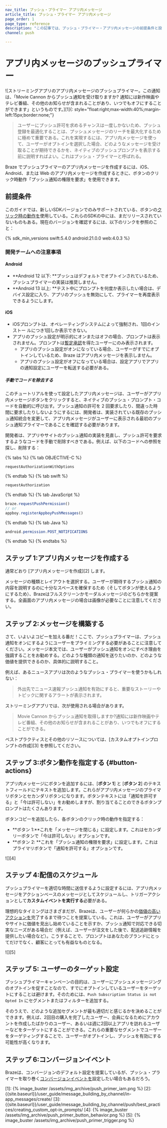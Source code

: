```yaml
---
nav_title: プッシュ・プライマー アプリ内メッセージ
article_title: プッシュ・プライマー アプリ内メッセージ
page_order: 1
page_type: reference
description: "この記事では、プッシュ・プライマー・アプリ内メッセージの前提条件と設定方法について説明する。"
channel: push

---
```


# アプリ内メッセージのプッシュプライマー

![ストリーミングアプリのアプリ内メッセージのプッシュプライマー。この通知は、「Movie Cannon からプッシュ通知を受け取りますか? 通知には新作映画やテレビ番組、その他のお知らせが含まれることがあり、いつでもオフにすることができます」というものです。][1]{: style="float:right;max-width:40%;margin-left:15px;border:none;"}

> ユーザーにプッシュ許可を求めるチャンスは一度しかないため、プッシュ登録を最適化することは、プッシュメッセージのリーチを最大化するために極めて重要である。これを実現するには、アプリ内メッセージを使って、ユーザーがオプトインを選択した場合、どのようなメッセージを受け取ることが期待できるかを、ネイティブのプッシュプロンプトを表示する前に説明すればよい。これはプッシュ・プライマーと呼ばれる。

Braze でプッシュプライマーのアプリ内メッセージを作成するには、iOS、Android、または Web のアプリ内メッセージを作成するときに、ボタンのクリック時動作「プッシュ通知の権限を要求」を使用できます。

## 前提条件

このガイドでは、新しいSDKバージョンでのみサポートされている、ボタンの[クリック時の動作を](#button-actions)使用している。これらのSDKの中には、まだリリースされていないものもある。現在のバージョンを確認するには、以下のリンクを参照のこと：

{% sdk_min_versions swift:5.4.0 android:21.0.0 web:4.0.3 %}

### 開発チームへの注意事項

#### Android

- **Android 12 以下: **プッシュはデフォルトでオプトインされているため、プッシュプライマーの実装は推奨しません。
- **Android 13 以上: **テスト中にプロンプトを何度か表示したい場合は、デバイス設定に入り、アプリのプッシュを無効にして、プライマーを再度表示できるようにします。

#### iOS

- iOSプロンプトは、オペレーティングシステムによって強制され、1回のインストー ルにつき1回しか表示できない。
- アプリのプッシュ設定が明示的にオンまたはオフの場合、プロンプトは表示されません。プロンプトは[暫定承認](https://developer.apple.com/documentation/usernotifications/asking_permission_to_use_notifications#3544375)を得たユーザーにのみ表示されます。
  - アプリのプッシュ設定がオンになっている場合、ユーザーがすでにオプトインしているため、Braze はアプリ内メッセージを表示しません。
  - アプリのプッシュ設定がオフになっている場合は、設定アプリでアプリの通知設定にユーザーを転送する必要がある。

##### 手動でコードを除去する

このチュートリアルを使って設定したアプリ内メッセージは、ユーザーがアプリ内メッセージボタンをクリックすると、ネイティブのプッシュ・プロンプト・コードを自動的に呼び出す。プッシュ通知の許可を 2 回要求したり、間違った時間に要求したりしないようにするには、開発者は、実装されている既存のプッシュ通知統合を変更して、アプリ内メッセージがユーザーに表示される最初のプッシュ通知プライマーであることを確認する必要があります。

開発者は、アプリやサイトのプッシュ通知の実装を見直し、プッシュ許可を要求するようなコードを手動で削除すべきである。例えば、以下のコードへの参照を探し、削除する：

{% tabs %}
{% tab OBJECTIVE-C %}
```objc
requestAuthorizationWithOptions
```
{% endtab %}
{% tab swift %}
```swift
requestAuthorization
```
{% endtab %}
{% tab JavaScript %}
```javascript
braze.requestPushPermission()
// or
appboy.registerAppboyPushMessages()
```
{% endtab %}
{% tab Java %}
```java
android.permission.POST_NOTIFICATIONS
```
{% endtab %}
{% endtabs %}

## ステップ 1:アプリ内メッセージを作成する

通常どおり \[アプリ内メッセージを作成][2] します。

メッセージの種類とレイアウトを選択する。ユーザーが期待するプッシュ通知の内容を説明するのに十分なスペースを確保するため（そしてボタンが使えるようにするため）、Brazeはフルスクリーンかモーダルメッセージのどちらかを提案する。全画面のアプリ内メッセージの場合は画像が必要なことに注意してください。 

## ステップ 2:メッセージを構築する

さて、いよいよコピーを加える番だ！ここで、プッシュプライマーは、プッシュ通知をオンにするようにユーザーをプライミングする必要があることに注意してください。メッセージ本文では、ユーザーがプッシュ通知をオンにすべき理由を強調することをお勧めする。どのような種類の通知を送りたいのか、どのような価値を提供できるのか、具体的に説明すること。

例えば、あるニュースアプリは次のようなプッシュ・プライマーを使うかもしれない：

> 外出先でニュース速報プッシュ通知を有効にすると、重要なストーリーやトピックに関するアラートが表示されます。

ストリーミングアプリでは、次が使用される場合があります。

> Movie Cannon からプッシュ通知を取得しますか?通知には新作映画やテレビ番組、その他のお知らせが含まれることがあり、いつでもオフにすることができる。

ベストプラクティスとその他のリソースについては、\[カスタムオプトインプロンプトの作成][3] を参照してください。

## ステップ 3:ボタン動作を指定する {#button-actions}

アプリ内メッセージにボタンを追加するには、\[**ボタン 1**] と \[**ボタン 2**] のテキストフィールドにテキストを追加します。これらがアプリ内メッセージのプライマリボタンとセカンダリボタンになります。ボタンテキストには「通知を許可する」と「今は許可しない」をお勧めしますが、割り当てることのできるボタンプロンプトはたくさんあります。

ボタンコピーを追加したら、各ボタンのクリック時の動作を指定する：

- **ボタン 1:**これを「メッセージを閉じる」に設定します。これはセカンダリーボタンで「今は許可しない」オプションです。
- **ボタン 2: **これを「プッシュ通知の権限を要求」に設定します。これはプライマリボタンで「通知を許可する」オプションです。

![][4]

## ステップ 4:配信のスケジュール

プッシュプライマーを適切な時間に送信するように設定するには、アプリ内メッセージをアクションベースのメッセージとしてスケジュールし、トリガーアクションとして**カスタムイベントを実行する**必要がある。

理想的なタイミングはさまざまだが、Brazeは、ユーザーが何らかの[価値の高いアクションを](https://www.braze.com/resources/videos/mapping-high-value-actions)完了するまで待つことを提案している。これは、ユーザーがアプリやサイトに価値を見出し始めていることを示すか、プッシュ通知で対応できる切実なニーズがある場合だ（例えば、ユーザーが注文をした後で、配送追跡情報を提供したい場合など）。こうすることで、プロンプトはあなたのブランドにとってだけでなく、顧客にとっても有益なものとなる。

![][5]

## ステップ 5: ユーザーのターゲット設定

プッシュプライマーキャンペーンの目的は、ユーザーにプッシュメッセージングのオプトインを促すことなので、すでにオプトインしているユーザーをターゲットにすることは避けます。そのためには、`Push Subscription Status is not Opted In` にセグメントまたはフィルターを追加する。

そのうえで、どのような追加セグメントが最も適切だと感じるかを決めることができます。例えば、2回目の購入を完了したユーザー、会員になるためにアカウントを作成したばかりのユーザー、あるいは週に2回以上アプリを訪れるユーザーなどをターゲットにすることができる。これらの重要なセグメントでユーザーをターゲティングすることで、ユーザーがオプトインし、プッシュを有効にする可能性が高くなります。

## ステップ 6:コンバージョンイベント

Brazeは、コンバージョンのデフォルト設定を提案しているが、プッシュ・プライマーを取り巻く[コンバージョンイベントを]({{site.baseurl}}/user_guide/engagement_tools/campaigns/building_campaigns/conversion_events/)設定したい場合もあるだろう。

[1]: {% image_buster /assets/img_archive/push_primer_iam.png %}
[2]: {{site.baseurl}}/user_guide/message_building_by_channel/in-app_messages/create/
[3]: {{site.baseurl}}/user_guide/message_building_by_channel/push/best_practices/creating_custom_opt-in_prompts/
[4]: {% image_buster /assets/img_archive/push_primer_button_behavior.png %}
[5]: {% image_buster /assets/img_archive/push_primer_trigger.png %}
